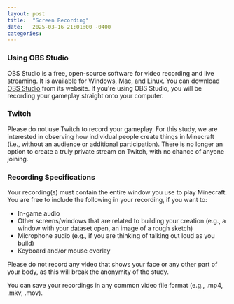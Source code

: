 ```yaml
---
layout: post
title:  "Screen Recording"
date:   2025-03-16 21:01:00 -0400
categories: 
---
```

### Using OBS Studio
OBS Studio is a free, open-source software for video recording and live streaming. It is available for Windows, Mac, and Linux. You can download [OBS Studio](https://obsproject.com/download) from its website. If you're using OBS Studio, you will be recording your gameplay straight onto your computer. 

### Twitch
Please do not use Twitch to record your gameplay. For this study, we are interested in observing how individual people create things in Minecraft (i.e., without an audience or additional participation). There is no longer an option to create a truly private stream on Twitch, with no chance of anyone joining. 

### Recording Specifications
Your recording(s) must contain the entire window you use to play Minecraft. You are free to include the following in your recording, if you want to:
- In-game audio
- Other screens/windows that are related to building your creation (e.g., a window with your dataset open, an image of a rough sketch)
- Microphone audio (e.g., if you are thinking of talking out loud as you build)
- Keyboard and/or mouse overlay

Please do not record any video that shows your face or any other part of your body, as this will break the anonymity of the study.

You can save your recordings in any common video file format (e.g., .mp4, .mkv, .mov).